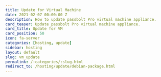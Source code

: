 ```yaml
---
title: Update for Virtual Machine
date: 2021-02-07 00:00:00 Z
description: How to update passbolt Pro virtual machine appliance.
card_teaser: Update passbolt Pro virtual machine appliance.
card_title: Update for VM
card_position: 50
icon: fa-server
categories: [hosting, update]
sidebar: hosting
layout: default
slug: vm_update
permalink: /:categories/:slug.html
redirect_to: /hosting/update/debian-package.html
---
```

